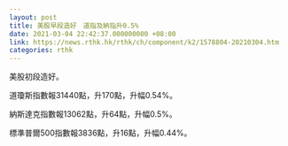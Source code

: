 ```yaml
---
layout: post
title: 美股早段造好　道指及納指升0.5%
date: 2021-03-04 22:42:37.000000000 +08:00
link: https://news.rthk.hk/rthk/ch/component/k2/1578804-20210304.htm
categories: rthk
---
```


美股初段造好。

道瓊斯指數報31440點，升170點，升幅0.54%。

納斯達克指數報13062點，升64點，升幅0.5%。

標準普爾500指數報3836點，升16點，升幅0.44%。
